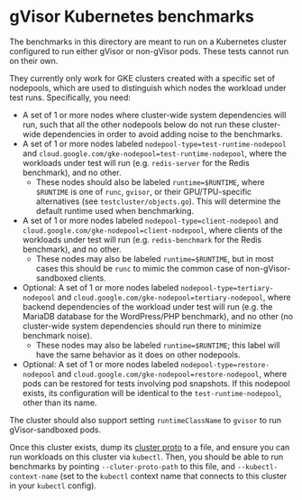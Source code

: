 # gVisor Kubernetes benchmarks

The benchmarks in this directory are meant to run on a Kubernetes cluster
configured to run either gVisor or non-gVisor pods. These tests cannot run on
their own.

They currently only work for GKE clusters created with a specific set of
nodepools, which are used to distinguish which nodes the workload under test
runs. Specifically, you need:

*   A set of 1 or more nodes where cluster-wide system dependencies will run,
    such that all the other nodepools below do not run these cluster-wide
    dependencies in order to avoid adding noise to the benchmarks.
*   A set of 1 or more nodes labeled `nodepool-type=test-runtime-nodepool` and
    `cloud.google.com/gke-nodepool=test-runtime-nodepool`, where the workloads
    under test will run (e.g. `redis-server` for the Redis benchmark), and no
    other.
    *   These nodes should also be labeled `runtime=$RUNTIME`, where `$RUNTIME`
        is one of `runc`, `gvisor`, or their GPU/TPU-specific alternatives (see
        `testcluster/objects.go`). This will determine the default runtime used
        when benchmarking.
*   A set of 1 or more nodes labeled `nodepool-type=client-nodepool` and
    `cloud.google.com/gke-nodepool=client-nodepool`, where clients of the
    workloads under test will run (e.g. `redis-benchmark` for the Redis
    benchmark), and no other.
    *   These nodes may also be labeled `runtime=$RUNTIME`, but in most cases
        this should be `runc` to mimic the common case of non-gVisor-sandboxed
        clients.
*   Optional: A set of 1 or more nodes labeled `nodepool-type=tertiary-nodepool`
    and `cloud.google.com/gke-nodepool=tertiary-nodepool`, where backend
    dependencies of the workload under test will run (e.g. the MariaDB database
    for the WordPress/PHP benchmark), and no other (no cluster-wide system
    dependencies should run there to minimize benchmark noise).
    *   These nodes may also be labeled `runtime=$RUNTIME`; this label will have
        the same behavior as it does on other nodepools.
*   Optional: A set of 1 or more nodes labeled `nodepool-type=restore-nodepool`
    and `cloud.google.com/gke-nodepool=restore-nodepool`, where pods can be
    restored for tests involving pod snapshots. If this nodepool exists, its
    configuration will be identical to the `test-runtime-nodepool`, other than
    its name.

The cluster should also support setting `runtimeClassName` to `gvisor` to run
gVisor-sandboxed pods.

Once this cluster exists, dump its
[cluster proto](https://github.com/googleapis/googleapis/blob/master/google/container/v1/cluster_service.proto)
to a file, and ensure you can run workloads on this cluster via `kubectl`. Then,
you should be able to run benchmarks by pointing `--cluter-proto-path` to this
file, and `--kubectl-context-name` (set to the `kubectl` context name that
connects to this cluster in your `kubectl` config).
